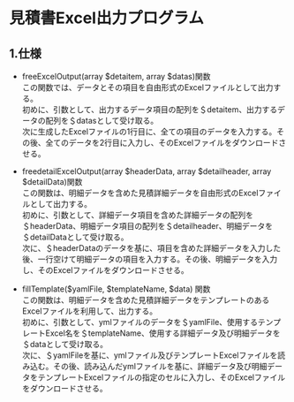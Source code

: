 # 見積書Excel出力プログラム

## 1.仕様
* freeExcelOutput(array $detaitem, array $datas)関数<br>この関数では、データとその項目を自由形式のExcelファイルとして出力する。<br>初めに、引数として、出力するデータ項目の配列を＄detaitem、出力するデータの配列を＄datasとして受け取る。
  <br>次に生成したExcelファイルの1行目に、全ての項目のデータを入力する。その後、全てのデータを2行目に入力し、そのExcelファイルをダウンロードさせる。

* freedetailExcelOutput(array $headerData, array $detailheader, array $detailData)関数<br>この関数は、明細データを含めた見積詳細データを自由形式のExcelファイルとして出力する。<br>初めに、引数として、詳細データ項目を含めた詳細データの配列を＄headerData、明細データ項目の配列を＄detailheader、明細データを＄detailDataとして受け取る。<br>
次に、＄headerDataのデータを基に、項目を含めた詳細データを入力した後、一行空けて明細データの項目を入力する。その後、明細データを入力し、そのExcelファイルをダウンロードさせる。

* fillTemplate($yamlFile, $templateName, $data) 関数<br>
  この関数は、明細データを含めた見積詳細データをテンプレートのあるExcelファイルを利用して、出力する。<br>
  初めに、引数として、ymlファイルのデータを＄yamlFile、使用するテンプレートExcel名を＄templateName、使用する詳細データ及び明細データを＄dataとして受け取る。<br>次に、＄yamlFileを基に、ymlファイル及びテンプレートExcelファイルを読み込む。その後、読み込んだymlファイルを基に、詳細データ及び明細データをテンプレートExcelファイルの指定のセルに入力し、そのExcelファイルをダウンロードさせる。